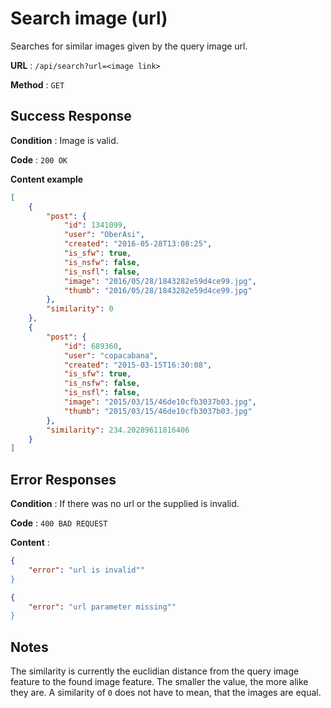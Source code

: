 # Search image (url)

Searches for similar images given by the query image url.

**URL** : `/api/search?url=<image link>`

**Method** : `GET`

## Success Response

**Condition** : Image is valid.

**Code** : `200 OK`

**Content example**
```json
[
    {
        "post": {
            "id": 1341099,
            "user": "OberAsi",
            "created": "2016-05-28T13:08:25",
            "is_sfw": true,
            "is_nsfw": false,
            "is_nsfl": false,
            "image": "2016/05/28/1843282e59d4ce99.jpg",
            "thumb": "2016/05/28/1843282e59d4ce99.jpg"
        },
        "similarity": 0
    },
    {
        "post": {
            "id": 689360,
            "user": "copacabana",
            "created": "2015-03-15T16:30:08",
            "is_sfw": true,
            "is_nsfw": false,
            "is_nsfl": false,
            "image": "2015/03/15/46de10cfb3037b03.jpg",
            "thumb": "2015/03/15/46de10cfb3037b03.jpg"
        },
        "similarity": 234.20289611816406
    }
]
```

## Error Responses

**Condition** : If there was no url or the supplied is invalid.

**Code** : `400 BAD REQUEST`

**Content** :
```json
{
    "error": "url is invalid""
}
```
```json
{
    "error": "url parameter missing""
}
```
## Notes

The similarity is currently the euclidian distance from the query image feature to the found image feature.
The smaller the value, the more alike they are. A similarity of `0` does not have to mean, that the images
are equal.